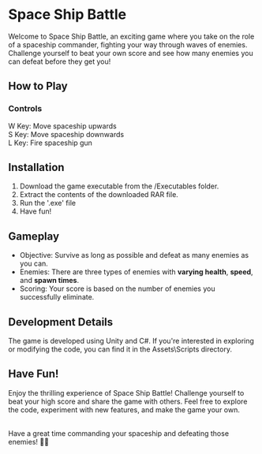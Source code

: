 # Space Ship Battle
Welcome to Space Ship Battle, an exciting game where you take on the role of a spaceship commander, fighting your way through waves of enemies. Challenge yourself to beat your own score and see how many enemies you can defeat before they get you!

## How to Play
### Controls 
W Key: Move spaceship upwards<br>
S Key: Move spaceship downwards<br>
L Key: Fire spaceship gun<br>

## Installation
1. Download the game executable from the /Executables folder.<br>
2. Extract the contents of the downloaded RAR file.<br>
3. Run the '.exe' file
4. Have fun!

## Gameplay
- Objective: Survive as long as possible and defeat as many enemies as you can.<br>
- Enemies: There are three types of enemies with **varying health**, **speed**, and **spawn times**.<br>
- Scoring: Your score is based on the number of enemies you successfully eliminate.<br>

## Development Details
The game is developed using Unity and C#. If you're interested in exploring or modifying the code, you can find it in the Assets\Scripts directory.

## Have Fun!
Enjoy the thrilling experience of Space Ship Battle! Challenge yourself to beat your high score and share the game with others. Feel free to explore the code, experiment with new features, and make the game your own.<br><br>

Have a great time commanding your spaceship and defeating those enemies! 🚀💥
